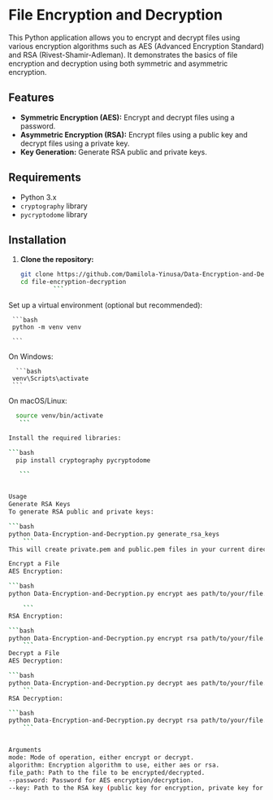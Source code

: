 # File Encryption and Decryption

This Python application allows you to encrypt and decrypt files using various encryption algorithms such as AES (Advanced Encryption Standard) and RSA (Rivest-Shamir-Adleman). It demonstrates the basics of file encryption and decryption using both symmetric and asymmetric encryption.

## Features

- **Symmetric Encryption (AES):** Encrypt and decrypt files using a password.
- **Asymmetric Encryption (RSA):** Encrypt files using a public key and decrypt files using a private key.
- **Key Generation:** Generate RSA public and private keys.

## Requirements

- Python 3.x
- `cryptography` library
- `pycryptodome` library

## Installation

1. **Clone the repository:**

    ```bash
   git clone https://github.com/Damilola-Yinusa/Data-Encryption-and-Decryption.git
   cd file-encryption-decryption
             ```
Set up a virtual environment (optional but recommended):

     ```bash
     python -m venv venv
     
     ```
On Windows:

      ```bash
     venv\Scripts\activate   
     ```
On macOS/Linux:

  ```bash
    source venv/bin/activate
     ```

Install the required libraries:

```bash
    pip install cryptography pycryptodome

     ```


Usage
Generate RSA Keys
To generate RSA public and private keys:

```bash
python Data-Encryption-and-Decryption.py generate_rsa_keys
      ```
This will create private.pem and public.pem files in your current directory.

Encrypt a File
AES Encryption:

```bash
python Data-Encryption-and-Decryption.py encrypt aes path/to/your/file.txt --password your_password

      ```
RSA Encryption:

```bash
python Data-Encryption-and-Decryption.py encrypt rsa path/to/your/file.txt --key path/to/public.pem
      ```
Decrypt a File
AES Decryption:

```bash
python Data-Encryption-and-Decryption.py decrypt aes path/to/your/file.txt.enc --password your_password
      ```
RSA Decryption:

```bash
python Data-Encryption-and-Decryption.py decrypt rsa path/to/your/file.txt.enc --key path/to/private.pe
      ```


Arguments
mode: Mode of operation, either encrypt or decrypt.
algorithm: Encryption algorithm to use, either aes or rsa.
file_path: Path to the file to be encrypted/decrypted.
--password: Password for AES encryption/decryption.
--key: Path to the RSA key (public key for encryption, private key for decryption).

